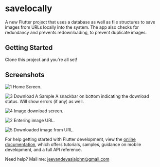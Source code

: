 # savelocally

A new Flutter project that uses a database as well as file structures to save images from URLs locally into the system. The app also checks for redundancy and prevents redownloading, to prevent duplicate images.

## Getting Started

Clone this project and you're all set!

## Screenshots

![1](https://github.com/JeevsDev/savelocally/assets/96291802/65e2b024-011b-4b44-917c-7eaa8d4e3bc6)
Home Screen.

![3](https://github.com/JeevsDev/savelocally/assets/96291802/7307e6b1-9fdd-4303-9528-1999ae2cf8ac)
Download A Sample
A snackbar on bottom indicating the download status. Will show errors (if any) as well.

![4](https://github.com/JeevsDev/savelocally/assets/96291802/d2ac4243-b70d-431b-93ad-d8088e535657)
Image download screen.

![2](https://github.com/JeevsDev/savelocally/assets/96291802/7b101bf0-c481-4238-87f8-d8bdf9f4de0f)
Entering image URL.

![5](https://github.com/JeevsDev/savelocally/assets/96291802/e1d35ce0-2d64-400c-9ba3-d5cc83884fd2)
Downloaded image from URL.





For help getting started with Flutter development, view the
[online documentation](https://docs.flutter.dev/), which offers tutorials,
samples, guidance on mobile development, and a full API reference.

Need help? Mail me: jeevandevasiajohn@gmail.com

